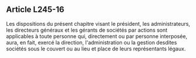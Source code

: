 Article L245-16
----
Les dispositions du présent chapitre visant le président, les administrateurs,
les directeurs généraux et les gérants de sociétés par actions sont applicables
à toute personne qui, directement ou par personne interposée, aura, en fait,
exercé la direction, l'administration ou la gestion desdites sociétés sous le
couvert ou au lieu et place de leurs représentants légaux.
